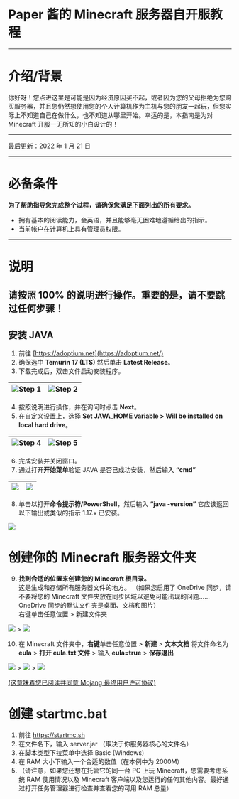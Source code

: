 # Paper 酱的 Minecraft 服务器自开服教程

---

# **介绍/背景**

你好呀！您点进这里是可能是因为经济原因买不起，或者因为您的父母拒绝为您购买服务器，并且您仍然想使用您的个人计算机作为主机与您的朋友一起玩，但您实际上不知道自己在做什么，也不知道从哪里开始。幸运的是，本指南是为对 Minecraft 开服一无所知的小白设计的！

---

最后更新：2022 年 1 月 21 日

---

# **必备条件**

**为了帮助指导您完成整个过程，请确保您满足下面列出的所有要求。**

* 拥有基本的阅读能力，会英语，并且能够毫无困难地遵循给出的指示。
* 当前帐户在计算机上具有管理员权限。

---

# **说明**

## **请按照 100% 的说明进行操作。重要的是，请不要跳过任何步骤！**

## **安装 JAVA**

1. 前往 [https://adoptium.net](https://adoptium.net/)
2. 确保选中 **Temurin 17 (LTS)** 然后单击 **Latest Release**。
3. 下载完成后，双击文件启动安装程序。

![Step 1](https://s1.ax1x.com/2022/04/13/LMKKUg.png) | ![Step 2](https://s1.ax1x.com/2022/04/13/LMKM5Q.png)
---|---

4. 按照说明进行操作，并在询问时点击 **Next**。
5. 在自定义设置上，选择 **Set JAVA_HOME variable > Will be installed on local hard drive**。

![Step 4](https://s1.ax1x.com/2022/04/13/LMvJ5F.png) | ![Step 5](https://s1.ax1x.com/2022/04/13/LMvGUU.jpg)
---|---

6. 完成安装并关闭窗口。
7. 通过打开**开始菜单**验证 JAVA 是否已成功安装，然后输入 **“cmd”**

![](https://s1.ax1x.com/2022/04/13/LMvvq0.png) | ![](https://s1.ax1x.com/2022/04/13/LMxEs1.png)
---|---

8. 单击以打开**命令提示符/PowerShell**，然后输入 **“java -version”**
它应该返回以下输出或类似的指示 1.17.x 已安装。

![](https://static01.imgkr.com/temp/f7d8bb32e9fd4facaa608f816424da58.jpg)

# **创建你的 Minecraft 服务器文件夹**

9. **找到合适的位置来创建您的 Minecraft 根目录。**  
  这是生成和存储所有服务器文件的地方。
  （如果您启用了 OneDrive 同步，请不要将您的 Minecraft 文件夹放在同步区域以避免可能出现的问题......
  OneDrive 同步的默认文件夹是桌面、文档和图片）  
  右键单击任意位置 > 新建文件夹
  
![](https://s1.ax1x.com/2022/04/17/LU2PSA.jpg) > ![](https://s1.ax1x.com/2022/04/17/LU29Wd.jpg)  

10. 在 Minecraft 文件夹中，**右键**单击任意位置 > **新建** > **文本文档**
将文件命名为 **eula** > **打开 eula.txt 文件** > 输入 **eula=true** > **保存退出**

![](https://s1.ax1x.com/2022/04/17/LU2InP.jpg) > ![](https://s1.ax1x.com/2022/04/17/LU24Xt.jpg) > ![](https://s1.ax1x.com/2022/04/17/LU2h6I.jpg)

[(这意味着您已阅读并同意 Mojang 最终用户许可协议)](https://account.mojang.com/documents/minecraft_eula)

# **创建 startmc.bat**

1. 前往 https://startmc.sh
2. 在文件名下，输入 server.jar （取决于你服务器核心的文件名）
3. 在脚本类型下拉菜单中选择 Basic (Windows)
4. 在 RAM 大小下输入一个合适的数值（在本例中为 2000M）
5. （请注意，如果您还想在托管它的同一台 PC 上玩 Minecraft，您需要考虑系统 RAM 使用情况以及 Minecraft 客户端以及您运行的任何其他内容。最好通过打开任务管理器进行检查并查看您的可用 RAM 总量）